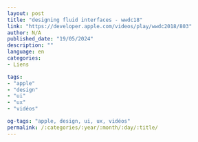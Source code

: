 ```yaml
---
layout: post
title: "designing fluid interfaces - wwdc18"
link: "https://developer.apple.com/videos/play/wwdc2018/803"
author: N/A
published_date: "19/05/2024"
description: ""
language: en
categories:
- Liens

tags:
- "apple"
- "design"
- "ui"
- "ux"
- "vidéos"

og-tags: "apple, design, ui, ux, vidéos"
permalink: /:categories/:year/:month/:day/:title/
---
```


